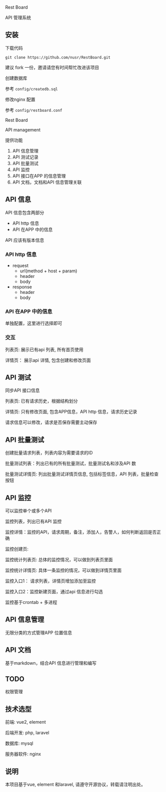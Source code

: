 Rest Board

API 管理系统

## 安装

下载代码

```
git clone https://github.com/nusr/RestBoard.git
```

建议 fork 一份，邀请请您有时间帮忙改进该项目

创建数据库

参考 `config/createdb.sql`

修改nginx 配置

参考 `config/restboard.conf`

Rest Board

API management

提供功能

1. API 信息管理
1. API 测试记录
1. API 批量测试
1. API 监控
1. API 接口在APP 的信息管理
1. API 文档，文档和API 信息管理关联

## API 信息

API 信息包含两部分

- API http 信息
- API 在APP 中的信息

API 应该有版本信息

### API http 信息

- request
    - url(method + host + param)
    - header
    - body
- response
    - header
    - body

### API 在APP 中的信息

单独配置，这里进行选择即可

### 交互

列表页: 展示已有api 列表, 所有首页使用

详情页： 展示api 详情, 包含创建和修改页面

## API 测试

同步API 接口信息

列表页: 已有请求历史，根据结构划分

详情页: 只有修改页面, 包含APP信息，API http 信息，请求历史记录

请求信息可以修改，请求是否保存需要主动保存

## API 批量测试

创建批量请求列表，列表内容为需要请求的ID

批量测试列表：列出已有的所有批量测试，批量测试名和涉及API 数

批量测试详情页: 列出批量测试详情页信息, 包括标签信息，API 列表，批量检查按钮

## API 监控

可以监控单个或多个API

监控列表，列出已有API 监控

监控详情：监控的API，请求周期，备注，添加人，告警人，如何判断返回是否正确

监控创建页: 

监控统计列表页: 总体的监控情况，可以做到列表页里面

监控统计详情页: 具体一条监控的情况，可以做到详情页里面

监控入口1： 请求列表，详情页增加添加至监控

监控入口2：监控新建页面，通过api 信息进行勾选

监控基于crontab + 多进程

## API 信息管理

无限分类的方式管理APP 位置信息

## API 文档

基于markdown，结合API 信息进行管理和编写

## TODO

权限管理

## 技术选型

前端: vue2, element

后端开发: php, laravel

数据库: mysql

服务器软件: nginx


## 说明

本项目基于vue, element 和laravel, 请遵守开源协议，转载请注明出处。
